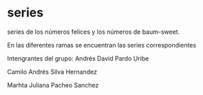 # series
series de los números felices y los números de baum-sweet. 


En las diferentes ramas se encuentran las series correspondientes

Intengrantes del grupo:
Andrés David Pardo Uribe

Camilo Andrés Silva Hernandez

Marhta Juliana Pacheo Sanchez


